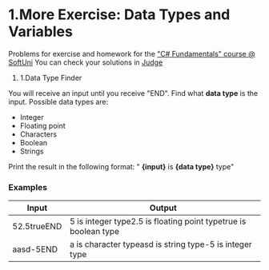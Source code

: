 ﻿# 1.More Exercise: Data Types and Variables

Problems for exercise and homework for the [&quot;C#  Fundamentals&quot; course @ SoftUni](https://softuni.bg/modules/57/tech-module-4-0)
You can check your solutions in [Judge](https://judge.softuni.bg/Contests/1271/Data-Types-and-Variables-More-Exercises)

1. 1.Data Type Finder

You will receive an input until you receive &quot;END&quot;. Find what **data type** is the input. Possible data types are:

- Integer
- Floating point
- Characters
- Boolean
- Strings

Print the result in the following format: &quot; **{input}** is **{data type}** type&quot;

### Examples

| **Input** | **Output** |
| --- | --- |
| 52.5trueEND | 5 is integer type2.5 is floating point typetrue is boolean type |
| aasd-5END | a is character typeasd is string type-5 is integer type |

